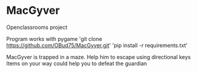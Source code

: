 # MacGyver

Openclassrooms project

Program works with pygame
'git clone https://github.com/OBud75/MacGyver.git'
'pip install -r requirements.txt'


MacGyver is trapped in a maze.
Help him to escape using directional keys
Items on your way could help you to defeat the guardian